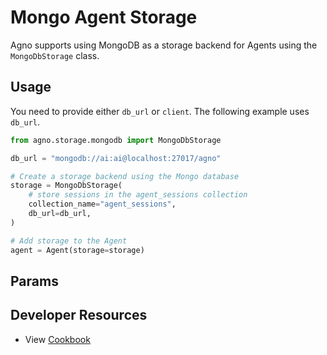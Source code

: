 # Mongo Agent Storage

Agno supports using MongoDB as a storage backend for Agents using the `MongoDbStorage` class.

## Usage

You need to provide either `db_url` or `client`. The following example uses `db_url`.

```python mongodb_storage_for_agent.py
from agno.storage.mongodb import MongoDbStorage

db_url = "mongodb://ai:ai@localhost:27017/agno"

# Create a storage backend using the Mongo database
storage = MongoDbStorage(
    # store sessions in the agent_sessions collection
    collection_name="agent_sessions",
    db_url=db_url,
)

# Add storage to the Agent
agent = Agent(storage=storage)
```

## Params

<Snippet file="storage-mongodb-params.mdx" />

## Developer Resources

* View [Cookbook](https://github.com/agno-agi/agno/blob/main/cookbook/storage/mongodb_storage/mongodb_storage_for_agent.py)
